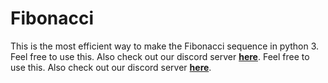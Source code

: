 # Fibonacci
This is the most efficient way to make the Fibonacci sequence in python 3. Feel free to use this. Also check out our discord server **[here](https://discord.gg/vTrYsHg)**.
Feel free to use this. Also check out our discord server **[here](https://discord.gg/vTrYsHg)**.
